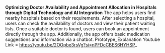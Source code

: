 **Optimizing Doctor Availability and Appointment Allocation in Hospitals through Digital Technology and AI Integration**
The app helps users find nearby hospitals based on their requirements. After selecting a hospital, users can check the availability of doctors and view their patient waiting lists. Once a suitable doctor is found, users can book an appointment directly through the app. Additionally, the app offers basic medication suggestions and information via a chatbot.
Prototype_Explanation Youtube Link = https://youtu.be/2OOpbe3rsVg?si=nPFDcCBES6HYHSP_ 
